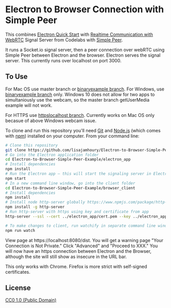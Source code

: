 # Electron to Browser Connection with Simple Peer

This combines [Electron Quick Start](https://electronjs.org/docs/tutorial/quick-start) with [Realtime Communication with WebRTC](https://codelabs.developers.google.com/codelabs/webrtc-web/#0) Signal Server from Codelabs with [Simple Peer](https://github.com/feross/simple-peer).

It runs a Socket.io signal server, then a peer connection over webRTC using Simple Peer between Electron and the browser. Electron serves the signal server. This currently runs over localhost on port 3000.

## To Use

For Mac OS use master branch or [binaryexample branch](https://github.com/lisajamhoury/Electron-to-Browser-Simple-Peer-Example/tree/binaryexample). For Windows, use [binaryexample branch](https://github.com/lisajamhoury/Electron-to-Browser-Simple-Peer-Example/tree/binaryexample) only. Windows 10 does not allow for two apps to simultaniously use the webcam, so the master branch getUserMedia example will not work.

For HTTPS use [httpslocalhost branch](https://github.com/lisajamhoury/Electron-to-Browser-Simple-Peer-Example/tree/httpslocalhost). Currently works on Mac OS only becasue of above Windows webcam issue.

To clone and run this repository you'll need [Git](https://git-scm.com) and [Node.js](https://nodejs.org/en/download/) (which comes with [npm](http://npmjs.com)) installed on your computer. From your command line:

```bash
# Clone this repository
git clone https://github.com/lisajamhoury/Electron-to-Browser-Simple-Peer-Example
# Go into the Electron application folder
cd Electron-to-Browser-Simple-Peer-Example/electron_app
# Install dependencies
npm install
# Run the Electron app — this will start the signaling server in Electron
npm start
# In a new command line window, go into the client folder
cd Electron-to-Browser-Simple-Peer-Example/browser_client
# Install dependencies
npm install
# Install node http-server globally https://www.npmjs.com/package/http-server
npm install -g http-server
# Run http-server with https using key and certificate from app
http-server --ssl --cert ../electron_app/cert.pem --key ../electron_app/key.pem

# To make changes to client, run watchify in separate command line window
npm run watch
```

View page at https://localhost:8080/dist. You will get a warning page "Your Connection is Not Private." Click "Advanced" and "Proceed to XXX." You will now have an https connection between Electron and the Browser, although the site will still show as insecure in the URL bar.

This only works with Chrome. Firefox is more strict with self-signed certificates.

## License

[CC0 1.0 (Public Domain)](LICENSE.md)
